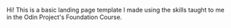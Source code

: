 Hi! This is a basic landing page template I made using the skills taught to me in the Odin Project's Foundation Course. 